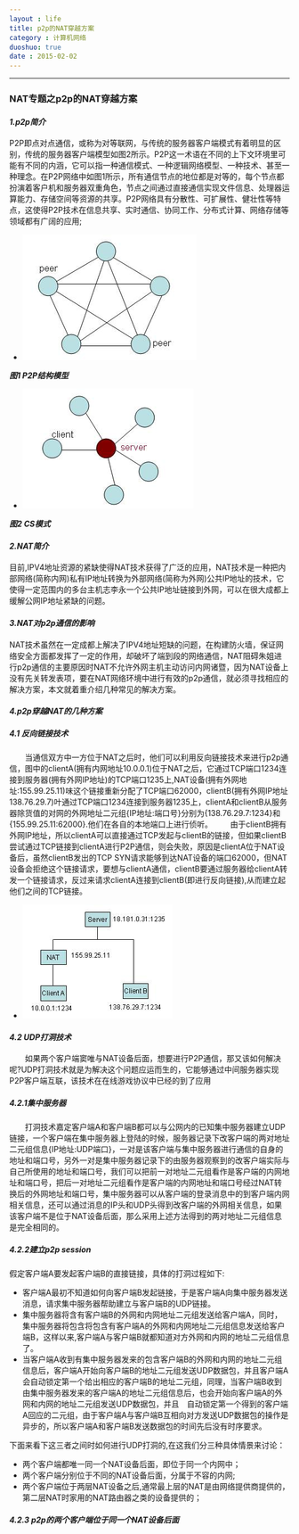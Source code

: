 ```yaml
---
layout : life
title: p2p的NAT穿越方案
category : 计算机网络
duoshuo: true
date : 2015-02-02
---
```


<!-- more -->

******

### NAT专题之p2p的NAT穿越方案

#### ***1.p2p简介***

>
P2P即点对点通信，或称为对等联网，与传统的服务器客户端模式有着明显的区别，传统的服务器客户端模型如图2所示。P2P这一术语在不同的上下文环境里可能有不同的内涵，它可以指一种通信模式、一种逻辑网络模型、一种技术、甚至一种理念。在P2P网络中如图1所示，所有通信节点的地位都是对等的，每个节点都扮演着客户机和服务器双重角色，节点之间通过直接通信实现文件信息、处理器运算能力、存储空间等资源的共享。P2P网络具有分散性、可扩展性、健壮性等特点，这使得P2P技术在信息共享、实时通信、协同工作、分布式计算、网络存储等领域都有广阔的应用;

* ![P2P结构模型](/res/img/blog/计算机网络/2015-02-02-001.jpg)

***图1 P2P结构模型***

* ![CS模式](/res/img/blog/计算机网络/2015-02-02-002.jpg)

***图2 CS模式***

#### ***2.NAT简介***

目前,IPV4地址资源的紧缺使得NAT技术获得了广泛的应用，NAT技术是一种把内部网络(简称内网)私有IP地址转换为外部网络(简称为外网)公共IP地址的技术，它使得一定范围内的多台主机志李永一个公共IP地址链接到外网，可以在很大成都上缓解公网IP地址紧缺的问题。

#### ***3.NAT对p2p通信的影响***

NAT技术虽然在一定成都上解决了IPV4地址短缺的问题，在构建防火墙，保证网络安全方面都发挥了一定的作用，却破坏了端到段的网络通信，NAT阻碍朱姐进行p2p通信的主要原因时NAT不允许外网主机主动访问内网诸暨，因为NAT设备上没有先关转发表项，要在NAT网络环境中进行有效的p2p通信，就必须寻找相应的解决方案，本文就着重介绍几种常见的解决方案。

#### ***4.p2p穿越NAT的几种方案***

##### ***4.1 反向链接技术***

　　当通信双方中一方位于NAT之后时，他们可以利用反向链接技术来进行p2p通信，图中的clientA(拥有内网地址10.0.0.1)位于NAT之后，它通过TCP端口1234连接到服务器(拥有外网IP地址)的TCP端口1235上,NAT设备(拥有外网地址:155.99.25.11)味这个链接重新分配了TCP端口62000，clientB(拥有外网IP地址138.76.29.7)叶通过TCP端口1234连接到服务器1235上，clientA和clientB从服务器除货值的对网的外网地址二元组{IP地址:端口号}分别为{138.76.29.7:1234}和{155.99.25.11:62000}.他们在各自的本地端口上进行侦听。
　　由于clientB拥有外网IP地址，所以clientA可以直接通过TCP发起与clientB的链接，但如果clientB尝试通过TCP链接到clientA进行P2P通信，则会失败，原因是clientA位于NAT设备后，虽然clientB发出的TCP SYN请求能够到达NAT设备的端口62000，但NAT设备会拒绝这个链接请求，要想与clientA通信，clientB要通过服务器给clientA转发一个链接请求，反过来请求clientA连接到clientB(即进行反向链接),从而建立起他们之间的TCP链接。

* ![反向链接示意图](/res/img/blog/计算机网络/2015-02-02-003.jpg)

#### ***4.2 UDP打洞技术***

　　如果两个客户端窦唯与NAT设备后面，想要进行P2P通信，那又该如何解决呢?UDP打洞技术就是为解决这个问题应运而生的，它能够通过中间服务器实现P2P客户端互联，该技术在在线游戏协议中已经的到了应用

##### ***4.2.1集中服务器***

　　打洞技术嘉定客户端A和客户端B都可以与公网内的已知集中服务器建立UDP链接，一个客户端在集中服务器上登陆的时候，服务器记录下改客户端的两对地址二元组信息{IP地址:UDP端口}，一对是该客户端与集中服务器进行通信的自身的地址和端口号，另外一对是集中服务器记录下的由服务器观察到的改客户端实际与自己所使用的地址和端口号，我们可以把前一对地址二元组看作是客户端的内网地址和端口号，把后一对地址二元组看作是客户端的内网地址和端口号经过NAT转换后的外网地址和端口号，集中服务器可以从客户端的登录消息中的到客户端内网相关信息，还可以通过消息的IP头和UDP头得到改客户端的外网相关信息，如果该客户端不是位于NAT设备后面，那么采用上述方法得到的两对地址二元组信息是完全相同的。

##### ***4.2.2建立p2p session***

假定客户端A要发起客户端B的直接链接，具体的打洞过程如下:

* 客户端A最初不知道如何向客户端B发起链接，于是客户端A向集中服务器发送消息，请求集中服务器帮助建立与客户端B的UDP链接。
* 集中服务器将含有客户端B的外网和内网地址二元组发送给客户端A，同时，集中服务器将包含将包含有客户端A的外网和内网地址二元组信息发送给客户端B，这样以来,客户端A与客户端B就都知道对方外网和内网的地址二元组信息了。
* 当客户端A收到有集中服务器发来的包含客户端B的外网和内网的地址二元组信息后，客户端A开始向客户端B的地址二元组发送UDP数据包，并且客户端A会自动锁定第一个给出相应的客户端B的地址二元组，同理，当客户端B收到由集中服务器发来的客户端A的地址二元组信息后，也会开始向客户端A的外网和内网的地址二元组发送UDP数据包，并且　自动锁定第一个得到的客户端A回应的二元组，由于客户端A与客户端B互相向对方发送UDP数据包的操作是异步的，所以客户端A和客户端B发送数据包的时间先后没有时序要求。

下面来看下这三者之间时如何进行UDP打洞的,在这我们分三种具体情景来讨论：

* 两个客户端都唯一同一个NAT设备后面，即位于同一个内网中；
* 两个客户端分别位于不同的NAT设备后面，分属于不容的内网;
* 两个客户端位于两层NAT设备之后,通常最上层的NAT是由网络提供商提供的，第二层NAT时家用的NAT路由器之类的设备提供的；

##### ***4.2.3 p2p的两个客户端位于同一个NAT设备后面***









